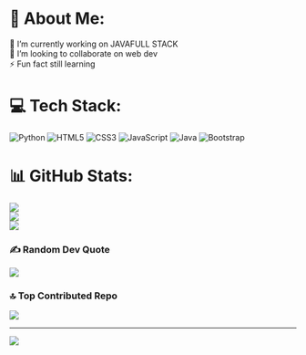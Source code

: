 # 💫 About Me:
🔭 I’m currently working on JAVAFULL STACK<br>👯 I’m looking to collaborate on web dev<br>⚡ Fun fact still learning 


# 💻 Tech Stack:
![Python](https://img.shields.io/badge/python-3670A0?style=plastic&logo=python&logoColor=ffdd54) 
![HTML5](https://img.shields.io/badge/html5-%23E34F26.svg?style=plastic&logo=html5&logoColor=white) 
![CSS3](https://img.shields.io/badge/css3-%231572B6.svg?style=plastic&logo=css3&logoColor=white) 
![JavaScript](https://img.shields.io/badge/javascript-%23323330.svg?style=plastic&logo=javascript&logoColor=%23F7DF1E) 
![Java](https://img.shields.io/badge/java-%23ED8B00.svg?style=plastic&logo=openjdk&logoColor=white) 
![Bootstrap](https://img.shields.io/badge/bootstrap-%23563D7C.svg?style=plastic&logo=bootstrap&logoColor=white)

# 📊 GitHub Stats:
![](https://github-readme-stats.vercel.app/api?username=GuntamukkalaMounica&theme=ambient_gradient&hide_border=false&include_all_commits=true&count_private=true)<br/>
![](https://github-readme-streak-stats.herokuapp.com/?user=GuntamukkalaMounica&theme=ambient_gradient&hide_border=false)<br/>
![](https://github-readme-stats.vercel.app/api/top-langs/?username=GuntamukkalaMounica&theme=ambient_gradient&hide_border=false&include_all_commits=true&count_private=true&layout=compact)

### ✍️ Random Dev Quote
![](https://quotes-github-readme.vercel.app/api?type=horizontal&theme=radical)

### 🔝 Top Contributed Repo
![](https://github-contributor-stats.vercel.app/api?username=GuntamukkalaMounica&limit=5&theme=dark&combine_all_yearly_contributions=true)

---
[![](https://visitcount.itsvg.in/api?id=GuntamukkalaMounica&icon=0&color=0)](https://visitcount.itsvg.in)
